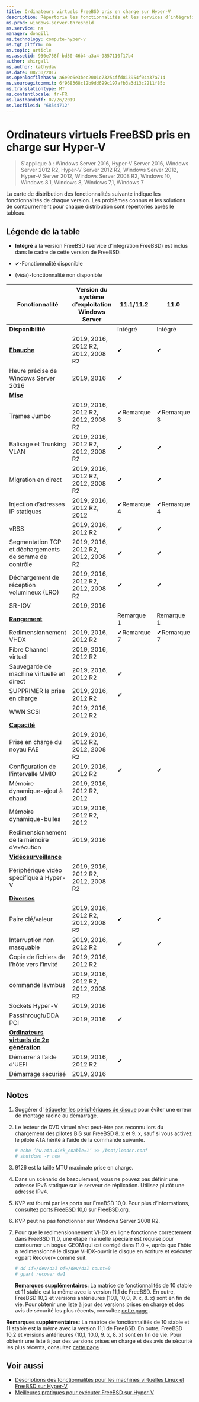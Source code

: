 ```yaml
---
title: Ordinateurs virtuels FreeBSD pris en charge sur Hyper-V
description: Répertorie les fonctionnalités et les services d’intégration Linux inclus dans chaque version
ms.prod: windows-server-threshold
ms.service: na
manager: dongill
ms.technology: compute-hyper-v
ms.tgt_pltfrm: na
ms.topic: article
ms.assetid: 930e758f-bd50-46b4-a3a4-9857110f17b4
author: shirgall
ms.author: kathydav
ms.date: 08/30/2017
ms.openlocfilehash: a6e9c6e3bec2001c73254ffd813954f04a37a714
ms.sourcegitcommit: 6f968368c12b9dd699c197afb3a3d13c2211f85b
ms.translationtype: MT
ms.contentlocale: fr-FR
ms.lasthandoff: 07/26/2019
ms.locfileid: "68544712"
---
```

# <a name="supported-freebsd-virtual-machines-on-hyper-v"></a>Ordinateurs virtuels FreeBSD pris en charge sur Hyper-V

>S'applique à : Windows Server 2016, Hyper-V Server 2016, Windows Server 2012 R2, Hyper-V Server 2012 R2, Windows Server 2012, Hyper-V Server 2012, Windows Server 2008 R2, Windows 10, Windows 8.1, Windows 8, Windows 7,1, Windows 7

La carte de distribution des fonctionnalités suivante indique les fonctionnalités de chaque version. Les problèmes connus et les solutions de contournement pour chaque distribution sont répertoriés après le tableau.

## <a name="table-legend"></a>Légende de la table

* **Intégré** à la version FreeBSD (service d’intégration FreeBSD) est inclus dans le cadre de cette version de FreeBSD.

* &#10004;-Fonctionnalité disponible

* (*vide*)-fonctionnalité non disponible

|**Fonctionnalité**|**Version du système d’exploitation Windows Server**|**11.1/11.2**|**11.0**|**10,3**|**10,2**|**10,0-10,1**|**9,1-9,3, 8,4**|
|-|-|-|-|-|-|-|-|
|**Disponibilité**||Intégré|Intégré|Intégré|Intégré|Intégré|[Utilis](https://svnweb.freebsd.org/ports/branches/2015Q1/emulators/hyperv-is/) |
|**[Ebauche](Feature-Descriptions-for-Linux-and-FreeBSD-virtual-machines-on-Hyper-V.md#core)**|2019, 2016, 2012 R2, 2012, 2008 R2|&#10004;|&#10004;|&#10004;|&#10004;|&#10004;|&#10004; |
|Heure précise de Windows Server 2016|2019, 2016|&#10004;||||||
|**[Mise](Feature-Descriptions-for-Linux-and-FreeBSD-virtual-machines-on-Hyper-V.md#networking)**||||||||
|Trames Jumbo|2019, 2016, 2012 R2, 2012, 2008 R2|&#10004;Remarque 3|&#10004;Remarque 3|&#10004;Remarque 3|&#10004;Remarque 3|&#10004;Remarque 3|&#10004;Remarque 3|
|Balisage et Trunking VLAN|2019, 2016, 2012 R2, 2012, 2008 R2|&#10004;|&#10004;|&#10004;|&#10004;|&#10004;|&#10004;|
|Migration en direct|2019, 2016, 2012 R2, 2012, 2008 R2|&#10004;|&#10004;|&#10004;|&#10004;|&#10004;|&#10004;|
|Injection d’adresses IP statiques|2019, 2016, 2012 R2, 2012|&#10004;Remarque 4|&#10004;Remarque 4|&#10004;Remarque 4|&#10004;Remarque 4|&#10004;Remarque 4|&#10004;|
|vRSS|2019, 2016, 2012 R2|&#10004;|&#10004;|||||
|Segmentation TCP et déchargements de somme de contrôle|2019, 2016, 2012 R2, 2012, 2008 R2|&#10004;|&#10004;|&#10004;|&#10004;|||
|Déchargement de réception volumineux (LRO)|2019, 2016, 2012 R2, 2012, 2008 R2|&#10004;|&#10004;|&#10004;||||
|SR-IOV|2019, 2016|||||||
|**[Rangement](Feature-Descriptions-for-Linux-and-FreeBSD-virtual-machines-on-Hyper-V.md#storage)**||Remarque 1|Remarque 1|Remarque 1|Remarque 1|Remarque 1, 2|Remarque 1, 2|
|Redimensionnement VHDX|2019, 2016, 2012 R2|&#10004;Remarque 7|&#10004;Remarque 7|||||
|Fibre Channel virtuel|2019, 2016, 2012 R2|||||||
|Sauvegarde de machine virtuelle en direct|2019, 2016, 2012 R2|&#10004;||||||
|SUPPRIMER la prise en charge|2019, 2016, 2012 R2|&#10004;||||||
|WWN SCSI|2019, 2016, 2012 R2|||||||
|**[Capacité](Feature-Descriptions-for-Linux-and-FreeBSD-virtual-machines-on-Hyper-V.md#memory)**||||||||
|Prise en charge du noyau PAE|2019, 2016, 2012 R2, 2012, 2008 R2|||||||
|Configuration de l’intervalle MMIO|2019, 2016, 2012 R2|&#10004;|&#10004;|&#10004;|&#10004;|&#10004;|&#10004;|
|Mémoire dynamique-ajout à chaud|2019, 2016, 2012 R2, 2012|||||||
|Mémoire dynamique-bulles|2019, 2016, 2012 R2, 2012|||||||
|Redimensionnement de la mémoire d’exécution|2019, 2016|||||||
|**[Vidéosurveillance](Feature-Descriptions-for-Linux-and-FreeBSD-virtual-machines-on-Hyper-V.md#video)**||||||||
|Périphérique vidéo spécifique à Hyper-V|2019, 2016, 2012 R2, 2012, 2008 R2|||||||
|**[Diverses](Feature-Descriptions-for-Linux-and-FreeBSD-virtual-machines-on-Hyper-V.md#miscellaneous)**||||||||
|Paire clé/valeur|2019, 2016, 2012 R2, 2012, 2008 R2|&#10004;|&#10004;|&#10004;|&#10004;Remarque 6|&#10004;Remarque: 5, 6|&#10004;Remarque 6|
|Interruption non masquable|2019, 2016, 2012 R2|&#10004;|&#10004;|&#10004;|&#10004;|&#10004;|&#10004;|
|Copie de fichiers de l’hôte vers l’invité|2019, 2016, 2012 R2|||||||
|commande lsvmbus|2019, 2016, 2012 R2, 2012, 2008 R2|||||||
|Sockets Hyper-V|2019, 2016|||||||
|Passthrough/DDA PCI|2019, 2016|&#10004;||||||
|**[Ordinateurs virtuels de 2e génération](Feature-Descriptions-for-Linux-and-FreeBSD-virtual-machines-on-Hyper-V.md#generation-2-virtual-machines)**||||||||
|Démarrer à l’aide d’UEFI|2019, 2016, 2012 R2|&#10004;||||||
|Démarrage sécurisé|2019, 2016|||||||

## <a name="BKMK_notes"></a>Notes

1. Suggérer d' [étiqueter les périphériques de disque]( https://www.freebsd.org/doc/handbook/geom-glabel.html) pour éviter une erreur de montage racine au démarrage.

2. Le lecteur de DVD virtuel n’est peut-être pas reconnu lors du chargement des pilotes BIS sur FreeBSD 8. x et 9. x, sauf si vous activez le pilote ATA hérité à l’aide de la commande suivante.
    ```sh
    # echo ‘hw.ata.disk_enable=1’ >> /boot/loader.conf
    # shutdown -r now
    ```

3. 9126 est la taille MTU maximale prise en charge.

4. Dans un scénario de basculement, vous ne pouvez pas définir une adresse IPv6 statique sur le serveur de réplication. Utilisez plutôt une adresse IPv4.

5. KVP est fourni par les ports sur FreeBSD 10,0. Pour plus d’informations, consultez [ports FreeBSD 10,0](https://svnweb.freebsd.org/ports/branches/2015Q1/emulators/hyperv-is/) sur FreeBSD.org.

6. KVP peut ne pas fonctionner sur Windows Server 2008 R2.

7. Pour que le redimensionnement VHDX en ligne fonctionne correctement dans FreeBSD 11,0, une étape manuelle spéciale est requise pour contourner un bogue GEOM qui est corrigé dans 11.0 +, après que l’hôte a redimensionné le disque VHDX-ouvrir le disque en écriture et exécuter «gpart Recover» comme suit.
    ```sh
    # dd if=/dev/da1 of=/dev/da1 count=0
    # gpart recover da1
    ```
   **Remarques supplémentaires**: La matrice de fonctionnalités de 10 stable et 11 stable est la même avec la version 11,1 de FreeBSD. En outre, FreeBSD 10,2 et versions antérieures (10,1, 10,0, 9. x, 8. x) sont en fin de vie. Pour obtenir une liste à jour des versions prises en charge et des avis de sécurité les plus récents, consultez [cette page](https://security.freebsd.org/) .

**Remarques supplémentaires**: La matrice de fonctionnalités de 10 stable et 11 stable est la même avec la version 11,1 de FreeBSD. En outre, FreeBSD 10,2 et versions antérieures (10,1, 10,0, 9. x, 8. x) sont en fin de vie. Pour obtenir une liste à jour des versions prises en charge et des avis de sécurité les plus récents, consultez [cette page](https://security.freebsd.org/) .

## <a name="see-also"></a>Voir aussi

* [Descriptions des fonctionnalités pour les machines virtuelles Linux et FreeBSD sur Hyper-V](Feature-Descriptions-for-Linux-and-FreeBSD-virtual-machines-on-Hyper-V.md)
* [Meilleures pratiques pour exécuter FreeBSD sur Hyper-V](Best-practices-for-running-FreeBSD-on-Hyper-V.md)

